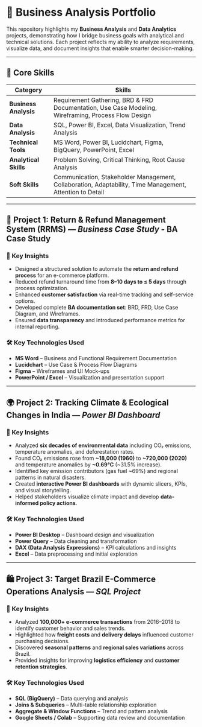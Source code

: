 # 💼 Business Analysis Portfolio

This repository highlights my **Business Analysis** and **Data Analytics** projects, demonstrating how I bridge business goals with analytical and technical solutions.  Each project reflects my ability to analyze requirements, visualize data, and document insights that enable smarter decision-making.

---

## 🧠 Core Skills

| Category | Skills |
|-----------|--------|
| **Business Analysis** | Requirement Gathering, BRD & FRD Documentation, Use Case Modeling, Wireframing, Process Flow Design |
| **Data Analysis** | SQL, Power BI, Excel, Data Visualization, Trend Analysis |
| **Technical Tools** | MS Word, Power BI, Lucidchart, Figma, BigQuery, PowerPoint, Excel |
| **Analytical Skills** | Problem Solving, Critical Thinking, Root Cause Analysis |
| **Soft Skills** | Communication, Stakeholder Management, Collaboration, Adaptability, Time Management, Attention to Detail |

---

## 🛒 Project 1: Return & Refund Management System (RRMS) — *Business Case Study* - BA Case Study
### 🔑 Key Insights
- Designed a structured solution to automate the **return and refund process** for an e-commerce platform.  
- Reduced refund turnaround time from **8–10 days to ≤ 5 days** through process optimization.  
- Enhanced **customer satisfaction** via real-time tracking and self-service options.  
- Developed complete **BA documentation set**: BRD, FRD, Use Case Diagram, and Wireframes.  
- Ensured **data transparency** and introduced performance metrics for internal reporting.

### 🛠️ Key Technologies Used
- **MS Word** – Business and Functional Requirement Documentation  
- **Lucidchart** – Use Case & Process Flow Diagrams  
- **Figma** – Wireframes and UI Mock-ups  
- **PowerPoint / Excel** – Visualization and presentation support  

---

## 🌍 Project 2: Tracking Climate & Ecological Changes in India — *Power BI Dashboard*

### 🔑 Key Insights
- Analyzed **six decades of environmental data** including CO₂ emissions, temperature anomalies, and deforestation rates.  
- Found CO₂ emissions rose from **~18,000 (1960)** to **~720,000 (2020)** and temperature anomalies by **~0.69°C** (~31.5% increase).  
- Identified key emission contributors (gas fuel ~69%) and regional patterns in natural disasters.  
- Created **interactive Power BI dashboards** with dynamic slicers, KPIs, and visual storytelling.  
- Helped stakeholders visualize climate impact and develop **data-informed policy actions**.

### 🛠️ Key Technologies Used
- **Power BI Desktop** – Dashboard design and visualization  
- **Power Query** – Data cleaning and transformation  
- **DAX (Data Analysis Expressions)** – KPI calculations and insights  
- **Excel** – Data preprocessing and initial exploration  

---

## 🛍️ Project 3: Target Brazil E-Commerce Operations Analysis — *SQL Project*

### 🔑 Key Insights
- Analyzed **100,000+ e-commerce transactions** from 2016–2018 to identify customer behavior and sales trends.  
- Highlighted how **freight costs** and **delivery delays** influenced customer purchasing decisions.  
- Discovered **seasonal patterns** and **regional sales variations** across Brazil.  
- Provided insights for improving **logistics efficiency** and **customer retention strategies**.

### 🛠️ Key Technologies Used
- **SQL (BigQuery)** – Data querying and analysis  
- **Joins & Subqueries** – Multi-table relationship exploration  
- **Aggregate & Window Functions** – Trend and pattern analysis  
- **Google Sheets / Colab** – Supporting data review and documentation  
